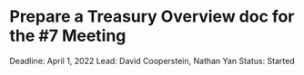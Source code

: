 # Prepare a Treasury Overview doc for the #7 Meeting

Deadline: April 1, 2022
Lead: David Cooperstein, Nathan Yan
Status: Started
